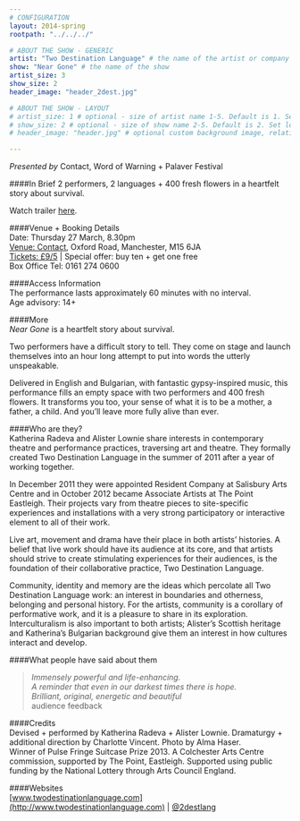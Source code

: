 ```yaml
---
# CONFIGURATION
layout: 2014-spring
rootpath: "../../../"

# ABOUT THE SHOW - GENERIC
artist: "Two Destination Language" # the name of the artist or company
show: "Near Gone" # the name of the show
artist_size: 3
show_size: 2
header_image: "header_2dest.jpg"

# ABOUT THE SHOW - LAYOUT
# artist_size: 1 # optional - size of artist name 1-5. Default is 1. Set longer names to lower values
# show_size: 2 # optional - size of show name 2-5. Default is 2. Set longer names to lower values
# header_image: "header.jpg" # optional custom background image, relative to current page

---
```

*Presented by* Contact, Word of Warning + Palaver Festival      
                
####In Brief
2 performers, 2 languages + 400 fresh flowers in a heartfelt story about survival.             
               
Watch trailer [here](http://vimeo.com/69757628).        
          
####Venue + Booking Details    
Date: Thursday 27 March, 8.30pm     
[Venue: Contact](http://contactmcr.com/visit/getting-here/), Oxford Road, Manchester, M15 6JA    
[Tickets: £9/5](http://contactmcr.com/whats-on/13267-palaver-2014-two-destination-language-near-gone/booking) | Special offer: buy ten + get one free       
Box Office Tel: 0161 274 0600     
        
####Access Information        
The performance lasts approximately 60 minutes with no interval.     
Age advisory: 14+       
          
####More            
*Near Gone* is a heartfelt story about survival.                 
                 
Two performers have a difficult story to tell. They come on stage and launch themselves into an hour long attempt to put into words the utterly unspeakable.                 

Delivered in English and Bulgarian, with fantastic gypsy-inspired music, this performance fills an empty space with two performers and 400 fresh flowers. It transforms you too, your sense of what it is to be a mother, a father, a child. And you’ll leave more fully alive than ever.             
               
####Who are they?    
Katherina Radeva and Alister Lownie share interests in contemporary theatre and performance practices, traversing art and theatre. They formally created Two Destination Language in the summer of 2011 after a year of working together.           
              
In December 2011 they were appointed Resident Company at Salisbury Arts Centre and in October 2012 became Associate Artists at The Point Eastleigh. Their projects vary from theatre pieces to site-specific experiences and installations with a very strong participatory or interactive element to all of their work.               
              
Live art, movement and drama have their place in both artists’ histories. A belief that live work should have its audience at its core, and that artists should strive to create stimulating experiences for their audiences, is the foundation of their collaborative practice, Two Destination Language.              
                
Community, identity and memory are the ideas which percolate all Two Destination Language work: an interest in boundaries and otherness, belonging and personal history. For the artists, community is a corollary of performative work, and it is a pleasure to share in its exploration. Interculturalism is also important to both artists; Alister’s Scottish heritage and Katherina’s Bulgarian background give them an interest in how cultures interact and develop.
             
####What people have said about them     
>*Immensely powerful and life-enhancing.*<br>*A reminder that even in our darkest times there is hope.*<br>*Brilliant, original, energetic and beautiful*<br>audience feedback        
          
####Credits     
Devised + performed by Katherina Radeva + Alister Lownie. Dramaturgy + additional direction by Charlotte Vincent. Photo by Alma Haser.       
Winner of Pulse Fringe Suitcase Prize 2013. A Colchester Arts Centre commission, supported by The Point, Eastleigh. Supported using public funding by the National Lottery through Arts Council England.      
      
####Websites        
[www.twodestinationlanguage.com](http://www.twodestinationlanguage.com) | [@2destlang](https://twitter.com/2destlang)
